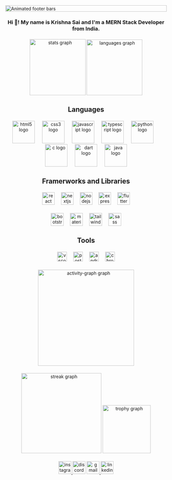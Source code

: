 <img src="https://media4.giphy.com/media/xT39Dfh52mXvar4FMI/giphy.gif?cid=ecf05e472lbsbequwn42g1oam7ztzn8djd8c8wzkh4p1x0k2&ep=v1_gifs_search&rid=giphy.gif&ct=g" alt="Animated footer bars" width="100%" height="20" />

<h3 align="center">Hi 👋! My name is Krishna Sai and I'm a MERN Stack Developer from India.</h3>

###

<div align="center">
  <img src="https://github-readme-stats.vercel.app/api?username=DevKrishnasai&hide_title=true&hide_rank=false&show_icons=true&include_all_commits=true&count_private=true&disable_animations=false&theme=dracula&locale=en&hide_border=true" height="175" alt="stats graph"  />
  <img src="https://github-readme-stats.vercel.app/api/top-langs?username=DevKrishnasai&locale=en&hide_title=true&layout=compact&card_width=320&langs_count=12&theme=dracula&hide_border=true" height="174" alt="languages graph"  />
</div>

###

<h2 align="center">Languages</h2>

###

<div align="center">
  <img src="https://cdn.jsdelivr.net/gh/devicons/devicon/icons/html5/html5-original.svg" height="70" alt="html5 logo"  />
  <img width="15" />
  <img src="https://cdn.jsdelivr.net/gh/devicons/devicon/icons/css3/css3-original.svg" height="70" alt="css3 logo"  />
  <img width="15" />
  <img src="https://skillicons.dev/icons?i=js" height="70" alt="javascript logo"  />
  <img width="15" />
  <img src="https://cdn.jsdelivr.net/gh/devicons/devicon/icons/typescript/typescript-original.svg" height="70" alt="typescript logo"  />
  <img width="15" />
  <img src="https://cdn.jsdelivr.net/gh/devicons/devicon/icons/python/python-original.svg" height="70" alt="python logo"  />
  <img width="15" />
  <img src="https://skillicons.dev/icons?i=c" height="70" alt="c logo"  />
  <img width="15" />
  <img src="https://cdn.jsdelivr.net/gh/devicons/devicon/icons/dart/dart-original.svg" height="70" alt="dart logo"  />
  <img width="15" />
  <img src="https://cdn.jsdelivr.net/gh/devicons/devicon/icons/java/java-original.svg" height="70" alt="java logo"  />
</div>

###

<h2 align="center">Framerworks and Libraries</h2>

###

<div align="center">
  <img src="https://img.shields.io/badge/React-61DAFB?logo=react&logoColor=black&style=for-the-badge" height="39" alt="react logo"  />
  <img width="12" />
  <img src="https://img.shields.io/badge/Next.js-000000?logo=nextdotjs&logoColor=white&style=for-the-badge" height="39" alt="nextjs logo"  />
  <img width="12" />
  <img src="https://img.shields.io/badge/Node.js-339933?logo=nodedotjs&logoColor=white&style=for-the-badge" height="39" alt="nodejs logo"  />
  <img width="12" />
  <img src="https://img.shields.io/badge/Express-000000?logo=express&logoColor=white&style=for-the-badge" height="39" alt="express logo"  />
  <img width="12" />
  <img src="https://img.shields.io/badge/Flutter-02569B?logo=flutter&logoColor=white&style=for-the-badge" height="39" alt="flutter logo"  />
</div>

###

<div align="center">
  <img src="https://img.shields.io/badge/Bootstrap-7952B3?logo=bootstrap&logoColor=white&style=for-the-badge" height="40" alt="bootstrap logo"  />
  <img width="12" />
  <img src="https://img.shields.io/badge/MUI-007FFF?logo=mui&logoColor=white&style=for-the-badge" height="40" alt="materialui logo"  />
  <img width="12" />
  <img src="https://img.shields.io/badge/Tailwind CSS-06B6D4?logo=tailwindcss&logoColor=black&style=for-the-badge" height="40" alt="tailwindcss logo"  />
  <img width="12" />
  <img src="https://img.shields.io/badge/Sass-CC6699?logo=sass&logoColor=black&style=for-the-badge" height="40" alt="sass logo"  />
</div>

###

<h2 align="center">Tools</h2>

###

<div align="center">
  <img src="https://img.shields.io/badge/Visual Studio Code-007ACC?logo=visualstudiocode&logoColor=white&style=for-the-badge" height="30" alt="vscode logo"  />
  <img width="12" />
  <img src="https://img.shields.io/badge/Postman-FF6C37?logo=postman&logoColor=black&style=for-the-badge" height="30" alt="postman logo"  />
  <img width="12" />
  <img src="https://img.shields.io/badge/Android Studio-3DDC84?logo=androidstudio&logoColor=black&style=for-the-badge" height="30" alt="androidstudio logo"  />
  <img width="12" />
  <img src="https://img.shields.io/badge/Google Chrome-4285F4?logo=googlechrome&logoColor=white&style=for-the-badge" height="30" alt="chrome logo"  />
</div>

###

<div align="center">
  <img src="https://github-readme-activity-graph.vercel.app/graph?username=DevKrishnasai&radius=16&theme=react&area=true&order=5&hide_border=true&hide_title=true" height="300" alt="activity-graph graph"  />
</div>

###

<div align="center">
  <img src="https://streak-stats.demolab.com?user=DevKrishnasai&locale=en&mode=daily&theme=dracula&hide_border=true&border_radius=10&order=3" height="250" alt="streak graph"  />
  <img src="https://github-profile-trophy.vercel.app?username=DevKrishnasai&theme=dracula&column=4&row=1&margin-w=8&margin-h=8&no-bg=true&no-frame=true&order=4" height="150" alt="trophy graph"  />
</div>

###

<div align="center">
  <a href="https://www.instagram.com/krishna_sai_ambati" target="_blank">
    <img src="https://img.shields.io/static/v1?message=Instagram&logo=instagram&label=&color=E4405F&logoColor=white&labelColor=&style=plastic" height="40" alt="instagram logo"  />
  </a>
  <img src="https://img.shields.io/static/v1?message=Discord&logo=discord&label=&color=7289DA&logoColor=white&labelColor=&style=plastic" height="40" alt="discord logo"  />
  <a href="https://www.linkedin.com/in/krishnasaiambati/" target="_blank">
    <img src="https://img.shields.io/static/v1?message=Gmail&logo=gmail&label=&color=D14836&logoColor=white&labelColor=&style=plastic" height="40" alt="gmail logo"  />
  </a>
  <a href="https://www.linkedin.com/in/krishnasaiambati/ target="_blank">
  <img src="https://img.shields.io/static/v1?message=LinkedIn&logo=linkedin&label=&color=0077B5&logoColor=white&labelColor=&style=plastic" height="40" alt="linkedin logo"  />
  </a>
</div>

